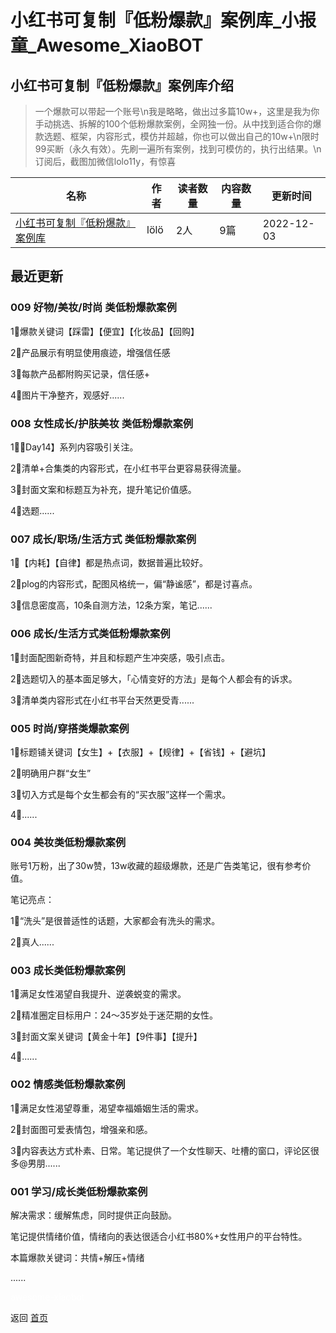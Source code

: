 # 小红书可复制『低粉爆款』案例库_小报童_Awesome_XiaoBOT

## 小红书可复制『低粉爆款』案例库介绍
> 一个爆款可以带起一个账号\n我是略略，做出过多篇10w+，这里是我为你手动挑选、拆解的100个低粉爆款案例，全网独一份。从中找到适合你的爆款选题、框架，内容形式，模仿并超越，你也可以做出自己的10w+\n限时99买断（永久有效）。先刷一遍所有案例，找到可模仿的，执行出结果。\n订阅后，截图加微信lolo11y，有惊喜  
  


|名称|作者|读者数量|内容数量|更新时间|
|---|---|---|---|---|
|[小红书可复制『低粉爆款』案例库](https://xiaobot.net/p/lolo11y?refer=9c3f1c95-a052-465a-9902-f6d75080262a)|lölö|2人|9篇|2022-12-03|

## 最近更新
### 009 好物/美妆/时尚 类低粉爆款案例

1⃣️爆款关键词【踩雷】【便宜】【化妆品】【回购】

2⃣️产品展示有明显使用痕迹，增强信任感

3⃣️每款产品都附购买记录，信任感+

4⃣️图片干净整齐，观感好......

### 008 女性成长/护肤美妆 类低粉爆款案例

1⃣️【Day14】系列内容吸引关注。

2⃣️清单+合集类的内容形式，在小红书平台更容易获得流量。

3⃣️封面文案和标题互为补充，提升笔记价值感。

4⃣️选题......

### 007 成长/职场/生活方式 类低粉爆款案例

1⃣️【内耗】【自律】都是热点词，数据普遍比较好。

2⃣️plog的内容形式，配图风格统一，偏“静谧感”，都是讨喜点。

3⃣️信息密度高，10条自测方法，12条方案，笔记......

### 006 成长/生活方式类低粉爆款案例

1⃣️封面配图新奇特，并且和标题产生冲突感，吸引点击。

2⃣️选题切入的基本面足够大，「心情变好的方法」是每个人都会有的诉求。

3⃣️清单类内容形式在小红书平台天然更受青......

### 005 时尚/穿搭类爆款案例

1⃣️标题铺关键词【女生】+【衣服】+【规律】+【省钱】+【避坑】

2⃣️明确用户群“女生”

3⃣️切入方式是每个女生都会有的“买衣服”这样一个需求。

4⃣️......

### 004 美妆类低粉爆款案例

账号1万粉，出了30w赞，13w收藏的超级爆款，还是广告类笔记，很有参考价值。

笔记亮点：

1⃣️“洗头”是很普适性的话题，大家都会有洗头的需求。

2⃣️真人......

### 003 成长类低粉爆款案例

1⃣️满足女性渴望自我提升、逆袭蜕变的需求。

2⃣️精准圈定目标用户：24～35岁处于迷茫期的女性。

3⃣️封面文案关键词【黄金十年】【9件事】【提升】

4⃣......

### 002 情感类低粉爆款案例

1⃣️满足女性渴望尊重，渴望幸福婚姻生活的需求。

2⃣️封面图可爱表情包，增强亲和感。

3⃣️内容表达方式朴素、日常。笔记提供了一个女性聊天、吐槽的窗口，评论区很多@男朋......

### 001 学习/成长类低粉爆款案例

解决需求：缓解焦虑，同时提供正向鼓励。

笔记提供情绪价值，情绪向的表达很适合小红书80%+女性用户的平台特性。

本篇爆款关键词：共情+解压+情绪

......


<a href="https://github.com/Reno9527/awesome-xiaobot" style="color: white; text-decoration: none;">awesome-xiaobot</a>

返回 [首页](../README.md)
